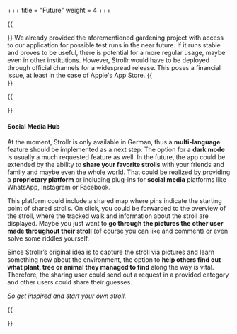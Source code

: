 +++
title = "Future"
weight = 4
+++

{{<section title="So, what's next?">}}
We already provided the aforementioned gardening project with access to our application for possible test runs in the near future. If it runs stable and proves to be useful, there is potential for a more regular usage, maybe even in other institutions. 
However, Strollr would have to be deployed through official channels for a widespread release. This poses a financial issue, at least in the case of Apple's App Store.
{{</section>}}

{{<section title="Additional Features">}}
#### Social Media Hub
At the moment, Strollr is only available in German, thus a **multi-language** feature should be implemented as a next step. The option for a **dark mode** is usually a much requested feature as well. 
In the future, the app could be extended by the ability to **share your favorite strolls** with your friends and family and maybe even the whole world. That could be realized by providing a **proprietary platform** or including 
plug-ins for **social media** platforms like WhatsApp, Instagram or Facebook.

This platform could include a shared map where pins indicate the starting point of shared strolls. On click, you could be forwarded to the overview of the stroll, where the tracked walk and information about the stroll are displayed. 
Maybe you just want to **go through the pictures the other user made throughout their stroll** (of course you can like and comment) or even solve some riddles yourself. 

Since Strollr’s original idea is to capture the stroll via pictures and learn something new about the environment, the option to **help others find out what plant, tree or animal they managed to find** along the way is vital. 
Therefore, the sharing user could send out a request in a provided category and other users could share their guesses. 

_So get inspired and start your own stroll._

{{</section>}}